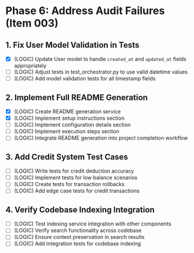 # Phase 6: Address Audit Failures (Item 003)

## 1. Fix User Model Validation in Tests
- [x] (LOGIC) Update User model to handle `created_at` and `updated_at` fields appropriately
- [ ] (LOGIC) Adjust tests in test_orchestrator.py to use valid datetime values
- [ ] (LOGIC) Add model validation tests for all timestamp fields

## 2. Implement Full README Generation
- [x] (LOGIC) Create README generation service
- [x] (LOGIC) Implement setup instructions section
- [ ] (LOGIC) Implement configuration details section
- [ ] (LOGIC) Implement execution steps section
- [ ] (LOGIC) Integrate README generation into project completion workflow

## 3. Add Credit System Test Cases
- [ ] (LOGIC) Write tests for credit deduction accuracy
- [ ] (LOGIC) Implement tests for low balance scenarios
- [ ] (LOGIC) Create tests for transaction rollbacks
- [ ] (LOGIC) Add edge case tests for credit transactions

## 4. Verify Codebase Indexing Integration
- [ ] (LOGIC) Test indexing service integration with other components
- [ ] (LOGIC) Verify search functionality across codebase
- [ ] (LOGIC) Ensure context preservation in search results
- [ ] (LOGIC) Add integration tests for codebase indexing